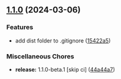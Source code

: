 ## [1.1.0](https://github.com/frontkom/block-react-parser/compare/v1.0.0...v1.1.0) (2024-03-06)


### Features

* add dist folder to .gitignore ([15422a5](https://github.com/frontkom/block-react-parser/commit/15422a58a7a9c39bc450607b3fd8c46eb10e6d0e))


### Miscellaneous Chores

* **release:** 1.1.0-beta.1 [skip ci] ([44a44a7](https://github.com/frontkom/block-react-parser/commit/44a44a7d90f2253118239681916ae26ba604113b))
